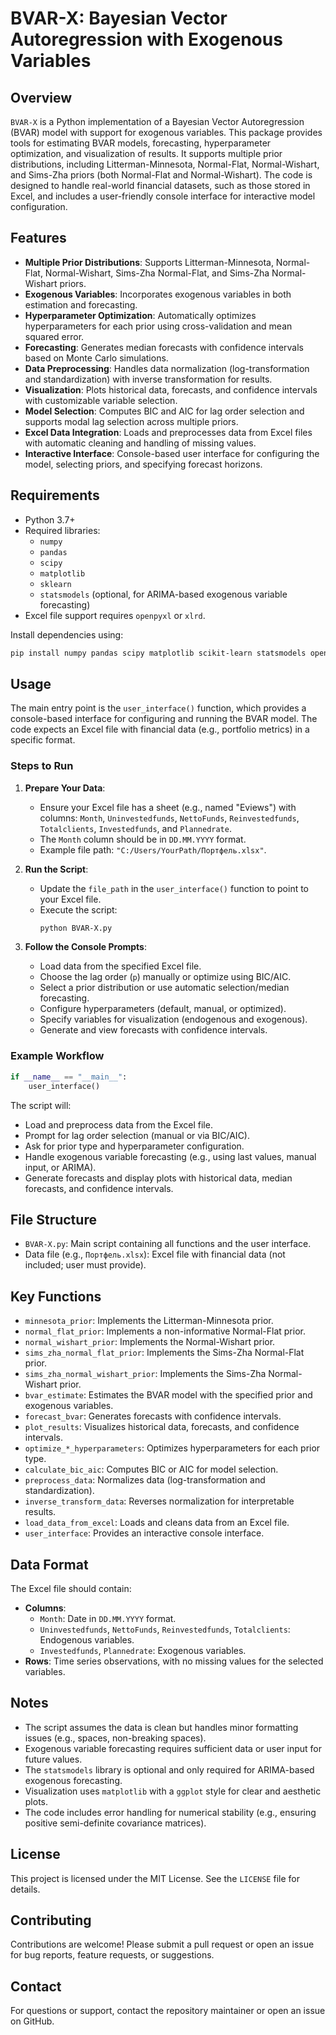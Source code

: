 # BVAR-X: Bayesian Vector Autoregression with Exogenous Variables

## Overview
`BVAR-X` is a Python implementation of a Bayesian Vector Autoregression (BVAR) model with support for exogenous variables. This package provides tools for estimating BVAR models, forecasting, hyperparameter optimization, and visualization of results. It supports multiple prior distributions, including Litterman-Minnesota, Normal-Flat, Normal-Wishart, and Sims-Zha priors (both Normal-Flat and Normal-Wishart). The code is designed to handle real-world financial datasets, such as those stored in Excel, and includes a user-friendly console interface for interactive model configuration.

## Features
- **Multiple Prior Distributions**: Supports Litterman-Minnesota, Normal-Flat, Normal-Wishart, Sims-Zha Normal-Flat, and Sims-Zha Normal-Wishart priors.
- **Exogenous Variables**: Incorporates exogenous variables in both estimation and forecasting.
- **Hyperparameter Optimization**: Automatically optimizes hyperparameters for each prior using cross-validation and mean squared error.
- **Forecasting**: Generates median forecasts with confidence intervals based on Monte Carlo simulations.
- **Data Preprocessing**: Handles data normalization (log-transformation and standardization) with inverse transformation for results.
- **Visualization**: Plots historical data, forecasts, and confidence intervals with customizable variable selection.
- **Model Selection**: Computes BIC and AIC for lag order selection and supports modal lag selection across multiple priors.
- **Excel Data Integration**: Loads and preprocesses data from Excel files with automatic cleaning and handling of missing values.
- **Interactive Interface**: Console-based user interface for configuring the model, selecting priors, and specifying forecast horizons.

## Requirements
- Python 3.7+
- Required libraries:
  - `numpy`
  - `pandas`
  - `scipy`
  - `matplotlib`
  - `sklearn`
  - `statsmodels` (optional, for ARIMA-based exogenous variable forecasting)
- Excel file support requires `openpyxl` or `xlrd`.

Install dependencies using:
```bash
pip install numpy pandas scipy matplotlib scikit-learn statsmodels openpyxl
```

## Usage
The main entry point is the `user_interface()` function, which provides a console-based interface for configuring and running the BVAR model. The code expects an Excel file with financial data (e.g., portfolio metrics) in a specific format.

### Steps to Run
1. **Prepare Your Data**:
   - Ensure your Excel file has a sheet (e.g., named "Eviews") with columns: `Month`, `Uninvestedfunds`, `NettoFunds`, `Reinvestedfunds`, `Totalclients`, `Investedfunds`, and `Plannedrate`.
   - The `Month` column should be in `DD.MM.YYYY` format.
   - Example file path: `"C:/Users/YourPath/Портфель.xlsx"`.

2. **Run the Script**:
   - Update the `file_path` in the `user_interface()` function to point to your Excel file.
   - Execute the script:
     ```bash
     python BVAR-X.py
     ```

3. **Follow the Console Prompts**:
   - Load data from the specified Excel file.
   - Choose the lag order (`p`) manually or optimize using BIC/AIC.
   - Select a prior distribution or use automatic selection/median forecasting.
   - Configure hyperparameters (default, manual, or optimized).
   - Specify variables for visualization (endogenous and exogenous).
   - Generate and view forecasts with confidence intervals.

### Example Workflow
```python
if __name__ == "__main__":
    user_interface()
```

The script will:
- Load and preprocess data from the Excel file.
- Prompt for lag order selection (manual or via BIC/AIC).
- Ask for prior type and hyperparameter configuration.
- Handle exogenous variable forecasting (e.g., using last values, manual input, or ARIMA).
- Generate forecasts and display plots with historical data, median forecasts, and confidence intervals.

## File Structure
- `BVAR-X.py`: Main script containing all functions and the user interface.
- Data file (e.g., `Портфель.xlsx`): Excel file with financial data (not included; user must provide).

## Key Functions
- `minnesota_prior`: Implements the Litterman-Minnesota prior.
- `normal_flat_prior`: Implements a non-informative Normal-Flat prior.
- `normal_wishart_prior`: Implements the Normal-Wishart prior.
- `sims_zha_normal_flat_prior`: Implements the Sims-Zha Normal-Flat prior.
- `sims_zha_normal_wishart_prior`: Implements the Sims-Zha Normal-Wishart prior.
- `bvar_estimate`: Estimates the BVAR model with the specified prior and exogenous variables.
- `forecast_bvar`: Generates forecasts with confidence intervals.
- `plot_results`: Visualizes historical data, forecasts, and confidence intervals.
- `optimize_*_hyperparameters`: Optimizes hyperparameters for each prior type.
- `calculate_bic_aic`: Computes BIC or AIC for model selection.
- `preprocess_data`: Normalizes data (log-transformation and standardization).
- `inverse_transform_data`: Reverses normalization for interpretable results.
- `load_data_from_excel`: Loads and cleans data from an Excel file.
- `user_interface`: Provides an interactive console interface.

## Data Format
The Excel file should contain:
- **Columns**:
  - `Month`: Date in `DD.MM.YYYY` format.
  - `Uninvestedfunds`, `NettoFunds`, `Reinvestedfunds`, `Totalclients`: Endogenous variables.
  - `Investedfunds`, `Plannedrate`: Exogenous variables.
- **Rows**: Time series observations, with no missing values for the selected variables.

## Notes
- The script assumes the data is clean but handles minor formatting issues (e.g., spaces, non-breaking spaces).
- Exogenous variable forecasting requires sufficient data or user input for future values.
- The `statsmodels` library is optional and only required for ARIMA-based exogenous forecasting.
- Visualization uses `matplotlib` with a `ggplot` style for clear and aesthetic plots.
- The code includes error handling for numerical stability (e.g., ensuring positive semi-definite covariance matrices).

## License
This project is licensed under the MIT License. See the `LICENSE` file for details.

## Contributing
Contributions are welcome! Please submit a pull request or open an issue for bug reports, feature requests, or suggestions.

## Contact
For questions or support, contact the repository maintainer or open an issue on GitHub.
